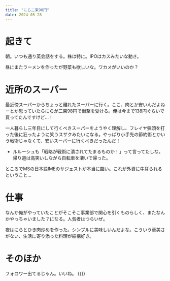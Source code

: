 ```yaml
---
title: "にら二束98円"
date: 2024-05-28
---
```


# 起きて
朝。いつも通り英会話をする。株は特に。IPOはカスみたいな動き。

昼にまたラーメンを作ったが野菜も欲しいな。ワカメがいいのか？

# 近所のスーパー
最近傍スーパーからちょっと離れたスーパーに行く。ここ、肉とか安いんだよねーとか思っていたらにらが二束98円で衝撃を受ける。俺は今まで138円ぐらいで買ってたんですけど...！

一人暮らし三年目にして行くべきスーパーをようやく理解し、フレイヤ弾頭を打った後に狂ったように笑うスザクみたいになる。やっぱり小手先の節約術とかいう戦術じゃなくて、安いスーパーに行くべきだったんだ！
- ルルーシュも「戦略が戦術に潰されてたまるものか！」って言ってたしな。帰り道は高笑いしながら自転車を漕いで帰った。

ところでMSの日本語IMEのサジェストが本当に酷い。これが外資に牛耳られるということ...

# 仕事
なんか俺がやっていたことがそこそこ事業部で関心を引くものらしく、またなんかやっちゃいました？になる。人気者はつらいぜ。

夜はにらとひき肉炒めを作った。シンプルに美味しいんだよな。こういう華美さがない、生活に寄り添った料理が結構好き。

# そのほか
フォロワー出てるじゃん。いいね。
{{<youtube MuZpOmp5_8o>}}